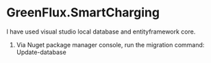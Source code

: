 # GreenFlux.SmartCharging
I have used visual studio local database and entityframework core.

1. Via Nuget package manager console, run the migration command:
	Update-database